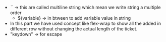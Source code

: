* *``* -> this are called multiline string which mean we write string a multiple order
   * ${variable} -> in btween to add variable value in string
* In this part we have used concept like flex-wrap to show all the added in different row without changing the actual length of the ticket.
* "keydown" -> for escape